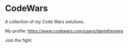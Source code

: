 # CodeWars

A collection of my Code Wars solutions.

My profile: https://www.codewars.com/users/danlafreniere

Join the fight.
